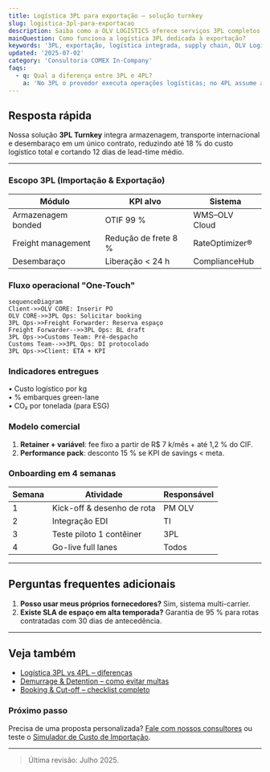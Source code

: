 ```yaml
---
title: Logística 3PL para exportação – solução turnkey
slug: logistica-3pl-para-exportacao
description: Saiba como a OLV LOGISTICS oferece serviços 3PL completos para exportadores, integrando armazenagem, transporte e desembaraço.
mainQuestion: Como funciona a logística 3PL dedicada à exportação?
keywords: '3PL, exportação, logística integrada, supply chain, OLV Logistics'
updated: '2025-07-02'
category: 'Consultoria COMEX In-Company'
faqs:
  - q: Qual a diferença entre 3PL e 4PL?
    a: 'No 3PL o provedor executa operações logísticas; no 4PL assume a gestão end-to-end de toda a cadeia.'
---
```


## Resposta rápida

Nossa solução **3PL Turnkey** integra armazenagem, transporte internacional e desembaraço em um único contrato, reduzindo até 18 % do custo logístico total e cortando 12 dias de lead-time médio.

---

### Escopo 3PL (Importação & Exportação)

| Módulo             | KPI alvo             | Sistema         |
| ------------------ | -------------------- | --------------- |
| Armazenagem bonded | OTIF 99 %            | WMS–OLV Cloud   |
| Freight management | Redução de frete 8 % | RateOptimizer® |
| Desembaraço        | Liberação < 24 h     | ComplianceHub   |

### Fluxo operacional "One-Touch"

```mermaid
sequenceDiagram
Client->>OLV CORE: Inserir PO
OLV CORE->>3PL Ops: Solicitar booking
3PL Ops->>Freight Forwarder: Reserva espaço
Freight Forwarder-->>3PL Ops: BL draft
3PL Ops->>Customs Team: Pré-despacho
Customs Team-->>3PL Ops: DI protocolado
3PL Ops->>Client: ETA + KPI
```

### Indicadores entregues

• Custo logístico por kg  
• % embarques green-lane  
• CO₂ por tonelada (para ESG)

### Modelo comercial

1. **Retainer + variável**: fee fixo a partir de R$ 7 k/mês + até 1,2 % do CIF.
2. **Performance pack**: desconto 15 % se KPI de savings < meta.

### Onboarding em 4 semanas

| Semana | Atividade                  | Responsável |
| ------ | -------------------------- | ----------- |
| 1      | Kick-off & desenho de rota | PM OLV      |
| 2      | Integração EDI             | TI          |
| 3      | Teste piloto 1 contêiner   | 3PL         |
| 4      | Go-live full lanes         | Todos       |

---

## Perguntas frequentes adicionais

1. **Posso usar meus próprios fornecedores?** Sim, sistema multi-carrier.
2. **Existe SLA de espaço em alta temporada?** Garantia de 95 % para rotas contratadas com 30 dias de antecedência.

---

## Veja também

- [Logística 3PL vs 4PL – diferenças](/answers/freight-forwarder-3pl-4pl)
- [Demurrage & Detention – como evitar multas](/answers/demurrage-e-detention)
- [Booking & Cut-off – checklist completo](/answers/booking-e-cut-off-logistica-internacional)

### Próximo passo

Precisa de uma proposta personalizada? [Fale com nossos consultores](https://api.olvinternacional.com.br/contato) ou teste o [Simulador de Custo de Importação](/simuladores/importacao).

---

> Última revisão: Julho 2025.
